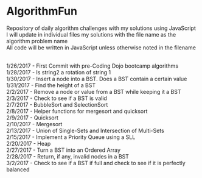 # AlgorithmFun
Repository of daily algorithm challenges with my solutions using JavaScript<br>
I will update in individual files my solutions with the file name as the algorithm problem name<br>
All code will be written in JavaScript unless otherwise noted in the filename<br><br>

1/26/2017 - First Commit with pre-Coding Dojo bootcamp algorithms<br>
1/28/2017 - Is string2 a rotation of string 1<br>
1/30/2017 - Insert a node into a BST. Does a BST contain a certain value<br>
1/31/2017 - Find the height of a BST<br>
2/2/2017 - Remove a node or value from a BST while keeping it a BST<br>
2/3/2017 - Check to see if a BST is valid<br>
2/7/2017 - BubbleSort and SelectionSort<br>
2/8/2017 - Helper functions for mergesort and quicksort<br>
2/9/2017 - Quicksort<br>
2/10/2017 - Mergesort<br>
2/13/2017 - Union of Single-Sets and Intersection of Multi-Sets<br>
2/15/2017 - Implement a Priority Queue using a SLL<br>
2/20/2017 - Heap<br>
2/27/2017 - Turn a BST into an Ordered Array<br>
2/28/2017 - Return, if any, invalid nodes in a BST<br>
3/2/2017 - Check to see if a BST if full and check to see if it is perfectly balanced<br>
